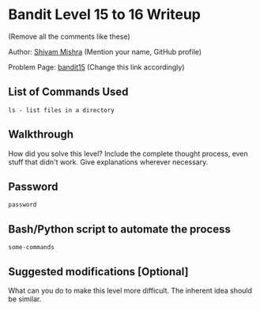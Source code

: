 # Bandit Level 15 to 16 Writeup

(Remove all the comments like these)

Author: [Shivam Mishra](https://github.com/7shivamx) (Mention your name, GitHub profile)

Problem Page: [bandit15](https://overthewire.org/bandit/bandit15) (Change this link accordingly)

## List of Commands Used
```
ls - list files in a directory
```

## Walkthrough
How did you solve this level? Include the complete thought process, even stuff that didn't work. Give explanations wherever necessary.

## Password
`password`

## Bash/Python script to automate the process
```
some-commands
```

## Suggested modifications [Optional]
What can you do to make this level more difficult. The inherent idea should be similar.
